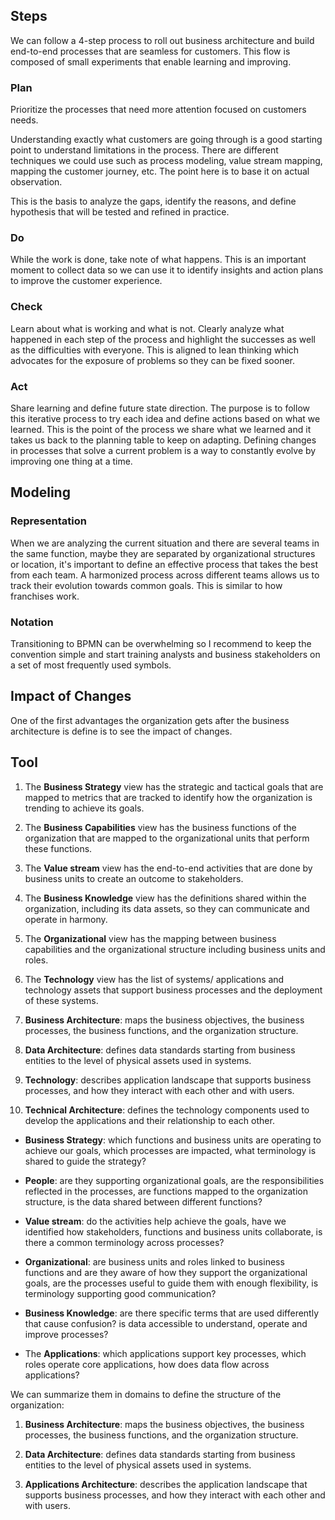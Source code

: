 ## Steps

We can follow a 4-step process to roll out business architecture and build end-to-end processes that are seamless for customers. This flow is composed of small experiments that enable learning and improving.

### Plan

Prioritize the processes that need more attention focused on customers needs.

Understanding exactly what customers are going through is a good starting point to understand limitations in the process. There are different techniques we could use such as process modeling, value stream mapping, mapping the customer journey, etc. The point here is to base it on actual observation. 

This is the basis to analyze the gaps, identify the reasons, and define hypothesis that will be tested and refined in practice.

### Do

While the work is done, take note of what happens. This is an important moment to collect data so we can use it to identify insights and action plans to improve the customer experience.

### Check

Learn about what is working and what is not. Clearly analyze what happened in each step of the process and highlight the successes as well as the difficulties with everyone. This is aligned to lean thinking which advocates for the exposure of problems so they can be fixed sooner.

### Act

Share learning and define future state direction. The purpose is to follow this iterative process to try each idea and define actions based on what we learned. This is the point of the process we share what we learned and it takes us back to the planning table to keep on adapting. Defining changes in processes that solve a current problem is a way to constantly evolve by improving one thing at a time.


## Modeling

### Representation

When we are analyzing the current situation and there are several teams in the same function, maybe they are separated by organizational structures or location, it's important to define an effective process that takes the best from each team. A harmonized process across different teams allows us to track their evolution towards common goals. This is similar to how franchises work. 

### Notation

Transitioning to BPMN can be overwhelming so I recommend to keep the convention simple and start training analysts and business stakeholders on a set of most frequently used symbols. 


## Impact of Changes

One of the first advantages the organization gets after the business architecture is define is to see the impact of changes.

## Tool



1. The **Business Strategy** view has the strategic and tactical goals that are mapped to metrics that are tracked to identify how the organization is trending to achieve its goals.

2. The **Business Capabilities** view has the business functions of the organization that are mapped to the organizational units that perform these functions.

3. The **Value stream** view has the end-to-end activities that are done by business units to create an outcome to stakeholders.

4. The **Business Knowledge** view has the definitions shared within the organization, including its data assets, so they can communicate and operate in harmony.

5. The **Organizational** view has the mapping between business capabilities and the organizational structure including business units and roles.

6. The **Technology** view has the list of systems/ applications and technology assets that support business processes and the deployment of these systems.



1. **Business Architecture**: maps the business objectives, the business processes, the business functions, and the organization structure.

2. **Data Architecture**: defines data standards starting from business entities to the level of physical assets used in systems.

3. **Technology**: describes application landscape that supports business processes, and how they interact with each other and with users.

3. **Technical Architecture**: defines the technology components used to develop the applications and their relationship to each other.


- **Business Strategy**: which functions and business units are operating to achieve our goals, which processes are impacted, what terminology is shared to guide the strategy?

- **People**: are they supporting organizational goals, are the responsibilities reflected in the processes, are functions mapped to the organization structure, is the data shared between different functions?

- **Value stream**: do the activities help achieve the goals, have we identified how stakeholders, functions and business units collaborate, is there a common terminology across processes?

- **Organizational**: are business units and roles linked to business functions and are they aware of how they support the organizational goals, are the processes useful to guide them with enough flexibility, is terminology supporting good communication? 

- **Business Knowledge**: are there specific terms that are used differently that cause confusion? is data accessible to understand, operate and improve processes?

- The **Applications**: which applications support key processes, which roles operate core applications, how does data flow across applications?


We can summarize them in domains to define the structure of the organization:

1. **Business Architecture**: maps the business objectives, the business processes, the business functions, and the organization structure.

2. **Data Architecture**: defines data standards starting from business entities to the level of physical assets used in systems.

3. **Applications Architecture**: describes the application landscape that supports business processes, and how they interact with each other and with users.

[BA]: https://www.omg.org/bawg/business_architecture_overview.htm